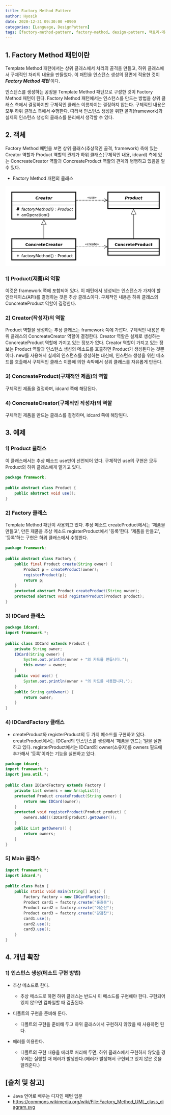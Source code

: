 ```yaml
---
title: Factory Method Pattern
author: Hyosik
date: 2020-12-31 09:30:00 +0900
categories: [Language, DesignPattern]
tags: [factory-method-pattern, factory-method, design-pattern, 팩토리-메서드-패턴, 디자인-패턴]
---
```


## 1. Factory Method 패턴이란
Template Method 패턴에서는 상위 클래스에서 처리의 골격을 만들고, 하위 클래스에서 구체적인 처리의 내용을 만들었다. 이 패턴을 인스턴스 생성의 장면에 적용한 것이 _**Factory Method 패턴**_ 이다.

인스턴스를 생성하는 공장을 Template Method 패턴으로 구성한 것이 Factory Method 패턴이 된다. Factory Method 패턴에서는 인스턴스를 만드는 방법을 상위 클래스 측에서 결정하지만 구체적인 클래스 이름까지는 결정하지 않는다. 구체적인 내용은 모두 하위 클래스 측에서 수행한다. 따라서 인스턴스 생성을 위한 골격(framework)과 실제의 인스턴스 생성의 클래스를 분리해서 생각할 수 있다.

## 2. 객체
Factory Method 패턴을 보면 상위 클래스(추상적인 골격, framework) 측에 있는 Creator 역할과 Product 역할의 관계가 하위 클래스(구체적인 내용, idcard) 측에 있는 ConcreateCreator 역할과 ConcreateProduct 역할의 관계와 병행하고 있음을 알 수 있다.

* Factory Method 패턴의 클래스

![img001](/assets/img/2020-12-31-factory-method-pattern/img001.png)

### 1) Product(제품)의 역할
이것은 framework 쪽에 포함되어 있다. 이 패턴에서 생성되는 인스턴스가 가져야 할 인터페이스(API)를 결정하는 것은 추상 클래스이다. 구체적인 내용은 하위 클래스의 ConcreateProduct 역할이 결정한다.

### 2) Creator(작성자)의 역할
Product 역할을 생성하는 추상 클래스는 framework 쪽에 가깝다. 구체적인 내용은 하위 클래스의 ConcreateCreator 역할이 결정한다. Creator 역할은 실제로 생성하는 ConcreateProduct 역할에 가지고 있는 정보가 없다. Creator 역할이 가지고 있는 정보는 Product 역할과 인스턴스 생성의 메소드를 호출하면 Product가 생성된다는 것뿐이다. new를 사용해서 실제의 인스턴스를 생성하는 대신에, 인스턴스 생성을 위한 메소드를 호출해서 구체적인 클래스 이름에 의한 속박에서 상위 클래스를 자유롭게 만든다.

### 3) ConcreateProduct(구체적인 제품)의 역할
구체적인 제품을 결정하며, idcard 쪽에 해당된다.

### 4) ConcreateCreator(구체적인 작성자)의 역할
구체적인 제품을 만드는 클래스를 결정하며, idcard 쪽에 해당된다.

## 3. 예제

### 1) Product 클래스
이 클래스에서는 추상 메소드 use만이 선언되어 있다. 구체적인 use의 구현은 모두 Product의 하위 클래스에게 맡기고 있다.

```java
package framework;

public abstract class Product {
    public abstract void use();
}
```

### 2) Factory 클래스
Template Method 패턴이 사용되고 있다. 추상 메소드 createProduct에서는 '제품을 만들고', 만든 제품을 추상 메소드 registerProduct에서 '등록'한다. '제품을 만들고', '등록'하는 구현은 하위 클래스에서 수행한다.

```java
package framework;

public abstract class Factory {
    public final Product create(String owner) {
        Product p = createProduct(owner);
        registerProduct(p);
        return p;
    }
    protected abstract Product createProduct(String owner);
    protected abstract void registerProduct(Product product);
}
```

### 3) IDCard 클래스

```java
package idcard;
import framework.*;

public class IDCard extends Product {
    private String owner;
    IDCard(String owner) {
        System.out.println(owner + "의 카드를 만듭니다.");
        this.owner = owner;
    }
    public void use() {
        System.out.println(owner + "의 카드를 사용합니다.");
    }
    public String getOwner() {
        return owner;
    }
}
```

### 4) IDCardFactory 클래스
  - createProduct와 registerProduct의 두 가지 메소드를 구현하고 있다. createProduct에서는 IDCard의 인스턴스를 생성해서 '제품을 만드는'일을 실현하고 있다. registerProduct에서는 IDCard의 owner(소유자)를 owners 필드에 추가해서 '등록'이라는 기능을 실현하고 있다.

```java
package idcard;
import framework.*;
import java.util.*;

public class IDCardFactory extends Factory {
    private List owners = new ArrayList();
    protected Product createProduct(String owner) {
        return new IDCard(owner);
    }
    protected void registerProduct(Product product) {
        owners.add(((IDCard)product).getOwner());
    }
    public List getOwners() {
        return owners;
    }
}
```

### 5) Main 클래스

```java
import framework.*;
import idcard.*;

public class Main {
    public static void main(String[] args) {
        Factory factory = new IDCardFactory();
        Product card1 = factory.create("홍길동");
        Product card2 = factory.create("이순신");
        Product card3 = factory.create("강감찬");
        card1.use();
        card2.use();
        card3.use();
    }
}
```

## 4. 개념 확장

### 1) 인스턴스 생성(메소드 구현 방법)

* 추상 메소드로 한다.
  - 추상 메소드로 하면 하위 클래스는 반드시 이 메소드를 구현해야 한다. 구현되어있지 않으면 컴파일할 때 검출된다.

* 디폴트의 구현을 준비해 둔다.
  - 디폴트의 구현을 준비해 두고 하위 클래스에서 구현하지 않았을 때 사용하면 된다.

* 에러를 이용한다.
  - 디폴트의 구현 내용을 에러로 처리해 두면, 하위 클래스에서 구현하지 않았을 경우에는 실행할 때 에러가 발생한다.(에러가 발생해서 구현되고 있지 않은 것을 알려준다.)

## [출처 및 참고]
* Java 언어로 배우는 디자인 패턴 입문
* <https://commons.wikimedia.org/wiki/File:Factory_Method_UML_class_diagram.svg>
